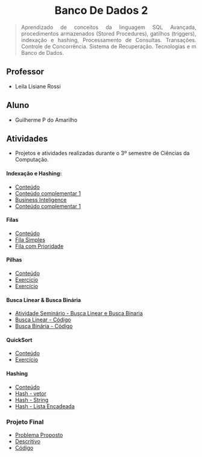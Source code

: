 # <h1 align="center"> Banco De Dados 2</h1>

> <p align="justify">Aprendizado de conceitos da linguagem SQL Avançada, procedimentos armazenados (Stored Procedures), gatilhos (triggers), indexação e hashing, Processamento de Consultas. Transações. Controle de Concorrência. Sistema de Recuperação. Tecnologias e m Banco de Dados.</p>

## Professor 
- Leila Lisiane Rossi

## Aluno 
- Guilherme P do Amarilho

## Atividades
- Projetos e atividades realizadas durante o 3º semestre de Ciências da Computação.

#### Indexação e Hashing: 
- [Conteúdo](https://github.com/GuilhermeAmarilho/BancoDeDados2/blob/master/Aula%2001%20-%20Indexacao%20e%20Hashing/IndexacaoHashing.ppt)
- [Conteúdo complementar 1](https://github.com/GuilhermeAmarilho/BancoDeDados2/tree/master/Aula%2002%20-%20Indexacao%20e%20Hashing%201)
- [Business Inteligence](https://github.com/GuilhermeAmarilho/BancoDeDados2/blob/master/Aula%2002%20-%20Indexacao%20e%20Hashing%202/BusinessIntelligence_-_BI_Data_Webhouse.ppt)
- [Conteúdo complementar 1](https://github.com/GuilhermeAmarilho/BancoDeDados2/tree/master/Aula%2002%20-%20Indexacao%20e%20Hashing%202)

#### Filas
- [Conteúdo](https://github.com/GuilhermeAmarilho/EstruturaDeDados1/blob/master/Aula%2005%20-%20Filas%20teoria%20e%20pr%C3%A1tica/filas.pdf)
- [Fila Simples](https://github.com/GuilhermeAmarilho/EstruturaDeDados1/blob/master/Aula%2005%20-%20Filas%20teoria%20e%20pr%C3%A1tica/fila.c)
- [Fila com Prioridade](https://github.com/GuilhermeAmarilho/EstruturaDeDados1/blob/master/Aula%2005%20-%20Filas%20teoria%20e%20pr%C3%A1tica/fila.c)

#### Pilhas
- [Conteúdo](https://github.com/GuilhermeAmarilho/EstruturaDeDados1/blob/master/Aula%2006%20-%20Pilhas%20teoria%20e%20pr%C3%A1tica/pilha.pdf)
- [Exercício](https://github.com/GuilhermeAmarilho/EstruturaDeDados1/blob/master/Aula%2006%20-%20Pilhas%20teoria%20e%20pr%C3%A1tica/pilha.c)
- [Exercício](https://github.com/GuilhermeAmarilho/EstruturaDeDados1/blob/master/Aula%2006%20-%20Pilhas%20teoria%20e%20pr%C3%A1tica/exercicio1.c)

#### Busca Linear & Busca Binária 
- [Atividade Seminário - Busca Linear e Busca Binaria](https://github.com/GuilhermeAmarilho/EstruturaDeDados1/blob/main/Aula%2008%20-%20Semin%C3%A1rios/Apresenta%C3%A7%C3%A3o%20BuscaLinear%20e%20BuscaBin%C3%A1ria.pdf)
- [Busca Linear - Código](https://github.com/GuilhermeAmarilho/EstruturaDeDados1/blob/master/Aula%2008%20-%20Semin%C3%A1rios/Busca_Linear.c)
- [Busca Binária - Código](https://github.com/GuilhermeAmarilho/EstruturaDeDados1/blob/master/Aula%2008%20-%20Semin%C3%A1rios/Busca_Binaria.c)

#### QuickSort
- [Conteúdo](https://github.com/GuilhermeAmarilho/EstruturaDeDados1/blob/master/Aula%2009%20-%20QuickSort/Quicksort.pdf)
- [Exercício](https://github.com/GuilhermeAmarilho/EstruturaDeDados1/blob/master/Aula%2009%20-%20QuickSort/QuickSort.c)

#### Hashing
- [Conteúdo](https://github.com/GuilhermeAmarilho/EstruturaDeDados1/blob/master/Aula%2007%20-%20Tabela%20de%20espalhamento%20(hashing)/Tabela%20Hash.pdf)
- [Hash - vetor](https://github.com/GuilhermeAmarilho/EstruturaDeDados1/blob/master/Aula%2007%20-%20Tabela%20de%20espalhamento%20(hashing)/hash_em_vetor.c)
- [Hash - String](https://github.com/GuilhermeAmarilho/EstruturaDeDados1/blob/master/Aula%2007%20-%20Tabela%20de%20espalhamento%20(hashing)/hash_string.c)
- [Hash - Lista Encadeada](https://github.com/GuilhermeAmarilho/EstruturaDeDados1/blob/master/Aula%2007%20-%20Tabela%20de%20espalhamento%20(hashing)/hash_em_lista_encadeada.c)

### Projeto Final
- [Problema Proposto](https://github.com/GuilhermeAmarilho/EstruturaDeDados1/blob/master/Aula%2010%20-%20ProjetoFinal/Problema%20Trabalho%20Final%20ED.pdf)
- [Descritivo](https://github.com/GuilhermeAmarilho/EstruturaDeDados1/blob/master/Aula%2010%20-%20ProjetoFinal/README.md)
- [Código](https://github.com/GuilhermeAmarilho/EstruturaDeDados1/blob/master/Aula%2010%20-%20ProjetoFinal/main.c)